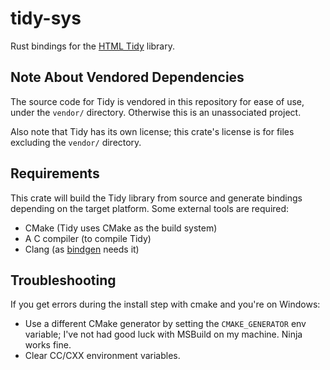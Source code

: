 # tidy-sys
Rust bindings for the [HTML Tidy](https://github.com/htacg/tidy-html5) library.

## Note About Vendored Dependencies
The source code for Tidy is vendored in this repository for ease of use, under the `vendor/` directory.
Otherwise this is an unassociated project.

Also note that Tidy has its own license; this crate's license is for files excluding the `vendor/` directory.

## Requirements
This crate will build the Tidy library from source and generate bindings depending on the target platform.
Some external tools are required:
- CMake (Tidy uses CMake as the build system)
- A C compiler (to compile Tidy)
- Clang (as [bindgen](https://github.com/htacg/tidy-html5) needs it)

## Troubleshooting
If you get errors during the install step with cmake and you're on Windows:
- Use a different CMake generator by setting the `CMAKE_GENERATOR` env variable; I've not had good luck with MSBuild on my machine. Ninja works fine.
- Clear CC/CXX environment variables.
